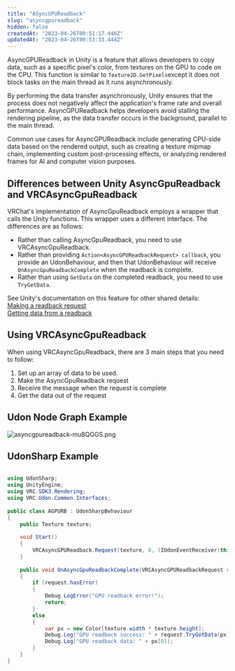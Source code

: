 ```yaml
---
title: "ASyncGPUReadback"
slug: "asyncgpureadback"
hidden: false
createdAt: "2023-04-26T00:51:17.446Z"
updatedAt: "2023-04-26T00:53:33.444Z"
---
```

AsyncGPUReadback in Unity is a feature that allows developers to copy data, such as a specific pixel's color, from textures on the GPU to code on the CPU. This function is similar to `Texture2D.GetPixels`except it does not block tasks on the main thread as it runs asynchronously.

By performing the data transfer asynchronously, Unity ensures that the process does not negatively affect the application's frame rate and overall performance. AsyncGPUReadback helps developers avoid stalling the rendering pipeline, as the data transfer occurs in the background, parallel to the main thread.

Common use cases for AsyncGPUReadback include generating CPU-side data based on the rendered output, such as creating a texture mipmap chain, implementing custom post-processing effects, or analyzing rendered frames for AI and computer vision purposes.

## Differences between Unity AsyncGpuReadback and VRCAsyncGpuReadback

VRChat's implementation of AsyncGpuReadback employs a wrapper that calls the Unity functions. This wrapper uses a different interface. The differences are as follows:

- Rather than calling AsyncGpuReadback, you need to use VRCAsyncGpuReadback.
- Rather than providing `Action<AsyncGPUReadbackRequest> callback`, you provide an UdonBehaviour, and then that UdonBehaviour will receive `OnAsyncGpuReadbackComplete` when the readback is complete.
- Rather than using `GetData` on the completed readback, you need to use `TryGetData`.

See Unity's documentation on this feature for other shared details:  
[Making a readback request](https://docs.unity3d.com/2019.4/Documentation/ScriptReference/Rendering.AsyncGPUReadback.Request.html)  
[Getting data from a readback](https://docs.unity3d.com/2019.4/Documentation/ScriptReference/Rendering.AsyncGPUReadbackRequest.html)

## Using VRCAsyncGpuReadback

When using VRCAsyncGpuReadback, there are 3 main steps that you need to follow:

1. Set up an array of data to be used.
2. Make the AsyncGpuReadback request
3. Receive the message when the request is complete
4. Get the data out of the request

## Udon Node Graph Example

![asyncgpureadback-mu8QGGS.png](/img/worlds/asyncgpureadback-mu8QGGS.png)

## UdonSharp Example

```csharp

using UdonSharp;
using UnityEngine;
using VRC.SDK3.Rendering;
using VRC.Udon.Common.Interfaces;
​
public class AGPURB : UdonSharpBehaviour
{
    public Texture texture;
​
    void Start()
    {
        VRCAsyncGPUReadback.Request(texture, 0, (IUdonEventReceiver)this);
    }
​
    public void OnAsyncGpuReadbackComplete(VRCAsyncGPUReadbackRequest request)
    {
        if (request.hasError)
        {
            Debug.LogError("GPU readback error!");
            return;
        }
        else
        {
            var px = new Color[texture.width * texture.height];
            Debug.Log("GPU readback success: " + request.TryGetData(px));
            Debug.Log("GPU readback data: " + px[0]);
        }
    }
}
```
